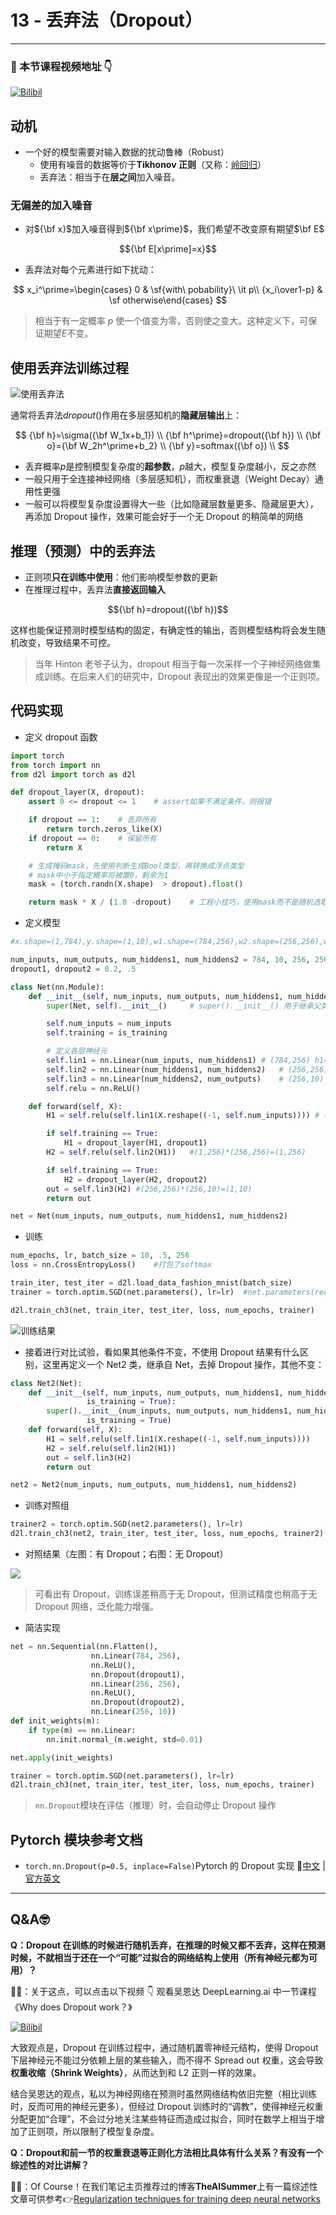 # 13 - 丢弃法（Dropout）

---

### 🎦 本节课程视频地址 👇

[![Bilibil](https://i1.hdslb.com/bfs/archive/f68d47e72ff00bd216c4c4fc8d44006540d91370.jpg@640w_400h_100Q_1c.webp)](https://www.bilibili.com/video/BV1Y5411c7aY?spm_id_from=333.999.0.0)

## 动机

- 一个好的模型需要对输入数据的扰动鲁棒（Robust）
  - 使用有噪音的数据等价于**Tikhonov 正则**（又称：[岭回归](https://baike.baidu.com/item/%E5%B2%AD%E5%9B%9E%E5%BD%92/554917)）
  - 丢弃法：相当于在**层之间**加入噪音。

### 无偏差的加入噪音

- 对${\bf x}$加入噪音得到${\bf x\prime}$，我们希望不改变原有期望$\bf E$

$${\bf E[x\prime]=x}$$

- 丢弃法对每个元素进行如下扰动：

$$
x_i^\prime=\begin{cases}
0 & \sf{with\ pobability}\ \it p\\
{x_i\over1-p} & \sf otherwise\end{cases}
$$

> 相当于有一定概率 $p$ 使一个值变为零，否则使之变大。这种定义下，可保证期望$E$不变。

## 使用丢弃法训练过程

![使用丢弃法](https://zh.d2l.ai/_images/dropout2.svg)

通常将丢弃法$dropout()$作用在多层感知机的**隐藏层输出**上：

$$
{\bf h}=\sigma({\bf W_1x+b_1}) \\
{\bf h^\prime}=dropout({\bf h}) \\
{\bf o}={\bf W_2h^\prime+b_2} \\
{\bf y}=softmax({\bf o}) \\
$$

- 丢弃概率$p$是控制模型复杂度的**超参数**，$p$越大，模型复杂度越小，反之亦然
- 一般只用于全连接神经网络（多层感知机），而权重衰退（Weight Decay）通用性更强
- 一般可以将模型复杂度设置得大一些（比如隐藏层数量更多、隐藏层更大），再添加 Dropout 操作，效果可能会好于一个无 Dropout 的稍简单的网络

## 推理（预测）中的丢弃法

- 正则项**只在训练中使用**：他们影响模型参数的更新
- 在推理过程中，丢弃法**直接返回输入**

$${\bf h}=dropout({\bf h})$$

这样也能保证预测时模型结构的固定，有确定性的输出，否则模型结构将会发生随机改变，导致结果不可控。

> 当年 Hinton 老爷子认为，dropout 相当于每一次采样一个子神经网络做集成训练。在后来人们的研究中，Dropout 表现出的效果更像是一个正则项。

## 代码实现

- 定义 dropout 函数

```python
import torch
from torch import nn
from d2l import torch as d2l

def dropout_layer(X, dropout):
    assert 0 <= dropout <= 1    # assert如果不满足条件，则报错

    if dropout == 1:    # 丢弃所有
        return torch.zeros_like(X)
    if dropout == 0:    # 保留所有
        return X

    # 生成掩码mask，先使用判断生成Bool类型，再转换成浮点类型
    # mask中小于指定概率将被置0，剩余为1
    mask = (torch.randn(X.shape)  > dropout).float()

    return mask * X / (1.0 -dropout)    # 工程小技巧，使用mask而不是随机选取再运算可以提高运算效率
```

- 定义模型

```python
#x.shape=(1,784),y.shape=(1,10),w1.shape=(784,256),w2.shape=(256,256),w3.shape=(256,10)

num_inputs, num_outputs, num_hiddens1, num_hiddens2 = 784, 10, 256, 256
dropout1, dropout2 = 0.2, .5

class Net(nn.Module):
    def __init__(self, num_inputs, num_outputs, num_hiddens1, num_hiddens2, is_training=True):
        super(Net, self).__init__()     # super().__init__() 用于继承父类初始化方法

        self.num_inputs = num_inputs
        self.training = is_training

        # 定义各层神经元
        self.lin1 = nn.Linear(num_inputs, num_hiddens1) # (784,256) h1=xWT
        self.lin2 = nn.Linear(num_hiddens1, num_hiddens2)   # (256,256)
        self.lin3 = nn.Linear(num_hiddens2, num_outputs)    # (256,10)
        self.relu = nn.ReLU()

    def forward(self, X):
        H1 = self.relu(self.lin1(X.reshape((-1, self.num_inputs)))) # (1,784)*(784,256)=(1*256)

        if self.training == True:
            H1 = dropout_layer(H1, dropout1)
        H2 = self.relu(self.lin2(H1))   #(1,256)*(256,256)=(1,256)

        if self.training == True:
            H2 = dropout_layer(H2, dropout2)
        out = self.lin3(H2) #(256,256)*(256,10)=(1,10)
        return out

net = Net(num_inputs, num_outputs, num_hiddens1, num_hiddens2)
```

- 训练

```python
num_epochs, lr, batch_size = 10, .5, 256
loss = nn.CrossEntropyLoss()    #打包了softmax

train_iter, test_iter = d2l.load_data_fashion_mnist(batch_size)
trainer = torch.optim.SGD(net.parameters(), lr=lr)  #net.parameters(recurse=True)返回模块和所有子模块的参数。

d2l.train_ch3(net, train_iter, test_iter, loss, num_epochs, trainer)
```

![训练结果](https://zh.d2l.ai/_images/output_dropout_1110bf_54_0.svg)

- 接着进行对比试验，看如果其他条件不变，不使用 Dropout 结果有什么区别，这里再定义一个 Net2 类，继承自 Net，去掉 Dropout 操作，其他不变：

```python
class Net2(Net):
    def __init__(self, num_inputs, num_outputs, num_hiddens1, num_hiddens2,
                 is_training = True):
        super().__init__(num_inputs, num_outputs, num_hiddens1, num_hiddens2,
                 is_training = True)
    def forward(self, X):
        H1 = self.relu(self.lin1(X.reshape((-1, self.num_inputs))))
        H2 = self.relu(self.lin2(H1))
        out = self.lin3(H2)
        return out

net2 = Net2(num_inputs, num_outputs, num_hiddens1, num_hiddens2)
```

- 训练对照组

```python
trainer2 = torch.optim.SGD(net2.parameters(), lr=lr)
d2l.train_ch3(net2, train_iter, test_iter, loss, num_epochs, trainer2)
```

- 对照结果（左图：有 Dropout；右图：无 Dropout）

![](Images\dropout_or_not.png)

> 可看出有 Dropout，训练误差稍高于无 Dropout，但测试精度也稍高于无 Dropout 网络，泛化能力增强。

- 简洁实现

```python
net = nn.Sequential(nn.Flatten(),
                  nn.Linear(784, 256),
                  nn.ReLU(),
                  nn.Dropout(dropout1),
                  nn.Linear(256, 256),
                  nn.ReLU(),
                  nn.Dropout(dropout2),
                  nn.Linear(256, 10))
def init_weights(m):
    if type(m) == nn.Linear:
        nn.init.normal_(m.weight, std=0.01)

net.apply(init_weights)

trainer = torch.optim.SGD(net.parameters(), lr=lr)
d2l.train_ch3(net, train_iter, test_iter, loss, num_epochs, trainer)
```

> `nn.Dropout`模块在评估（推理）时，会自动停止 Dropout 操作

## Pytorch 模块参考文档

- `torch.nn.Dropout(p=0.5, inplace=False)`Pytorch 的 Dropout 实现 🧐[中文](https://pytorch-cn.readthedocs.io/zh/latest/package_references/torch-nn/#dropout-layers) | [官方英文](https://pytorch.org/docs/stable/generated/torch.nn.Dropout.html#torch.nn.Dropout)

---

## Q&A🤓

**Q：Dropout 在训练的时候进行随机丢弃，在推理的时候又都不丢弃，这样在预测时候，不就相当于还在一个“可能”过拟合的网络结构上使用（所有神经元都为可用）？**

**🙋‍♂️**：关于这点，可以点击以下视频 👇 观看吴恩达 DeepLearning.ai 中一节课程《Why does Dropout work？》

[![Bilibil](Images/AndrewNG_dropout.png)](https://www.bilibili.com/video/BV1FT4y1E74V?p=53)

大致观点是，Dropout 在训练过程中，通过随机置零神经元结构，使得 Dropout 下层神经元不能过分依赖上层的某些输入，而不得不 Spread out 权重，这会导致**权重收缩（Shrink Weights）**，从而达到和 L2 正则一样的效果。

结合吴恩达的观点，私以为神经网络在预测时虽然网络结构依旧完整（相比训练时，反而可用的神经元更多），但经过 Dropout 训练时的“调教”，使得神经元权重分配更加“合理”，不会过分地关注某些特征而造成过拟合，同时在数学上相当于增加了正则项，所以限制了模型复杂度。

**Q：Dropout和前一节的权重衰退等正则化方法相比具体有什么关系？有没有一个综述性的对比讲解？**

**🙋‍♂️**：Of Course！在我们笔记主页推荐过的博客**TheAISummer**上有一篇综述性文章可供参考👉[Regularization techniques for training deep neural networks](https://theaisummer.com/regularization)